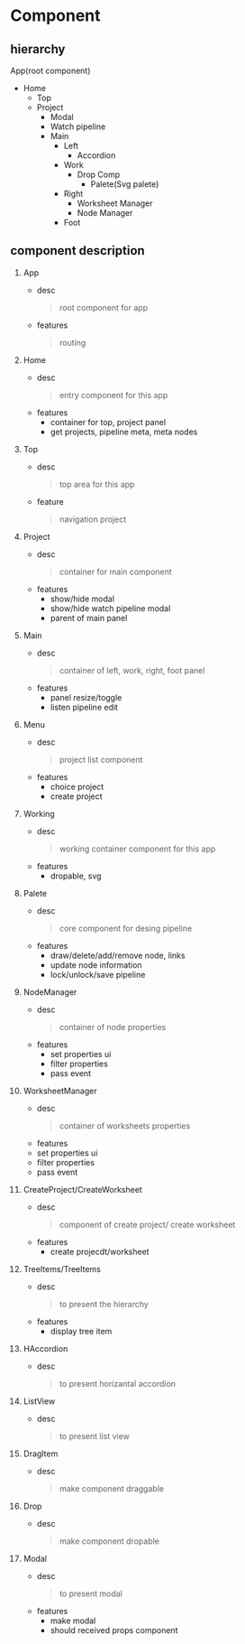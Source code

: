Component
=============

## hierarchy
App(root component)
  - Home
    - Top
    - Project
      - Modal
      - Watch pipeline
      - Main
        - Left
          - Accordion
        - Work
          - Drop Comp
            - Palete(Svg palete)
        - Right
          - Worksheet Manager
          - Node Manager
        - Foot

## component description
1. App
    * desc
      > root component for app
    * features
      > routing

2. Home
    * desc
      > entry component for this app
    * features
      - container for top, project panel
      - get projects, pipeline meta, meta nodes

3. Top
    * desc
      > top area for this app
    * feature
      > navigation project

4.  Project
    * desc
      > container for main component
    * features
      - show/hide modal
      - show/hide watch pipeline modal
      - parent of main panel

5. Main
    * desc
      > container of left, work, right, foot panel
    * features
      - panel resize/toggle
      - listen pipeline edit 

6. Menu
    * desc
      > project list component
    * features
      - choice project
      - create project

7. Working
    * desc
      > working container component for this app
    * features
      - dropable, svg

8. Palete
    * desc
      > core component for desing pipeline
    * features
      - draw/delete/add/remove node, links
      - update node information
      - lock/unlock/save pipeline

9. NodeManager
    * desc
      > container of node properties
    * features
      - set properties ui
      - filter properties
      - pass event

10. WorksheetManager
    * desc
      > container of worksheets properties
    *  features
      - set properties ui
      - filter properties
      - pass event

11. CreateProject/CreateWorksheet
    * desc
      > component of create project/ create worksheet
    * features
      - create projecdt/worksheet

12. TreeItems/TreeItems
    * desc
      > to present the hierarchy
    * features
      - display tree item
    
13. HAccordion
    * desc
      > to present horizantal accordion

14. ListView
    * desc
      > to present list view

15. DragItem
    * desc
      > make component draggable

16. Drop
    * desc
      > make component dropable

17. Modal
    * desc
      > to present modal
    * features
      - make modal
      - should received props component